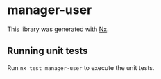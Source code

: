 # manager-user

This library was generated with [Nx](https://nx.dev).

## Running unit tests

Run `nx test manager-user` to execute the unit tests.
